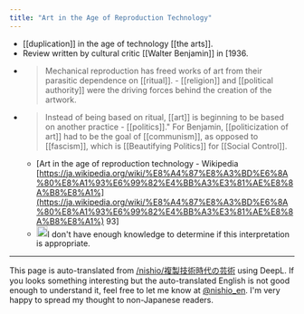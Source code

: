 ```yaml
---
title: "Art in the Age of Reproduction Technology"
---
```


- [[duplication]] in the age of technology [[the arts]].
- Review written by cultural critic [[Walter Benjamin]] in [1936.
- > Mechanical reproduction has freed works of art from their parasitic dependence on [[ritual]].
        - [[religion]] and [[political authority]] were the driving forces behind the creation of the artwork.
- > Instead of being based on ritual, [[art]] is beginning to be based on another practice - [[politics]]." For Benjamin, [[politicization of art]] had to be the goal of [[communism]], as opposed to [[fascism]], which is [[Beautifying Politics]] for [[Social Control]].
    - [Art in the age of reproduction technology - Wikipedia [https://ja.wikipedia.org/wiki/%E8%A4%87%E8%A3%BD%E6%8A%80%E8%A1%93%E6%99%82%E4%BB%A3%E3%81%AE%E8%8A%B8%E8%A1%](https://ja.wikipedia.org/wiki/%E8%A4%87%E8%A3%BD%E6%8A%80%E8%A1%93%E6%99%82%E4%BB%A3%E3%81%AE%E8%8A%B8%E8%A1%) 93]
    - <img src='https://scrapbox.io/api/pages/nishio-en/nishio/icon' alt='nishio.icon' height="19.5"/>I don't have enough knowledge to determine if this interpretation is appropriate.


---
This page is auto-translated from [/nishio/複製技術時代の芸術](https://scrapbox.io/nishio/複製技術時代の芸術) using DeepL. If you looks something interesting but the auto-translated English is not good enough to understand it, feel free to let me know at [@nishio_en](https://twitter.com/nishio_en). I'm very happy to spread my thought to non-Japanese readers.